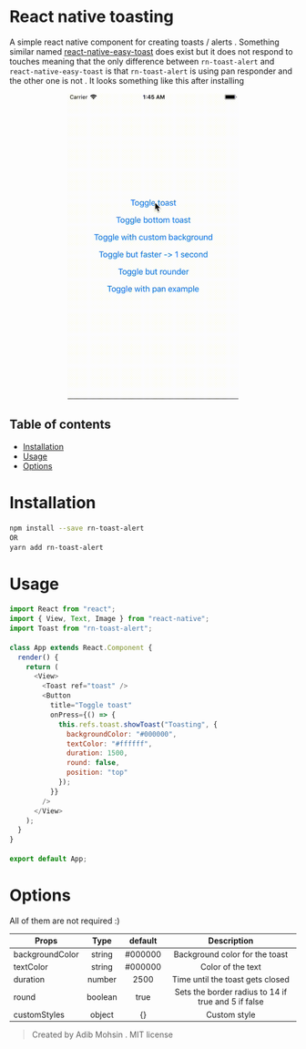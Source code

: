 # React native toasting

A simple react native component for creating toasts / alerts . Something similar named [react-native-easy-toast]() does exist but it does not respond to touches meaning that the only difference between <code>rn-toast-alert</code> and <code>react-native-easy-toast</code> is that <code>rn-toast-alert</code> is using pan responder and the other one is not . It looks something like this after installing

<div style="text-align:center" ><img src="./example.gif" alt="example" width="300" /></div>

## Table of contents

- [Installation](#installation)
- [Usage](#usage)
- [Options](#options)

# Installation

```bash
npm install --save rn-toast-alert
OR
yarn add rn-toast-alert
```

# Usage

```javascript
import React from "react";
import { View, Text, Image } from "react-native";
import Toast from "rn-toast-alert";

class App extends React.Component {
  render() {
    return (
      <View>
        <Toast ref="toast" />
        <Button
          title="Toggle toast"
          onPress={() => {
            this.refs.toast.showToast("Toasting", {
              backgroundColor: "#000000",
              textColor: "#ffffff",
              duration: 1500,
              round: false,
              position: "top"
            });
          }}
        />
      </View>
    );
  }
}

export default App;
```

# Options

All of them are not required :)

| Props           |  Type   | default |                     Description                     |
| --------------- | :-----: | :-----: | :-------------------------------------------------: |
| backgroundColor | string  | #000000 |           Background color for the toast            |
| textColor       | string  | #000000 |                  Color of the text                  |
| duration        | number  |  2500   |          Time until the toast gets closed           |
| round           | boolean |  true   | Sets the border radius to 14 if true and 5 if false |
| customStyles    | object  |   {}    |                    Custom style                     |

> Created by Adib Mohsin . MIT license
